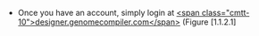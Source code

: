 

-   Once you have an account, simply login at [&lt;span
    class=&quot;cmtt-10&quot;&gt;designer.genomecompiler.com&lt;/span&gt;](https://designer.genomecompiler.com/)
    (Figure&nbsp;[1.1.2.1]
